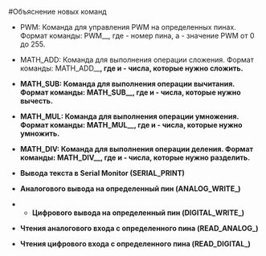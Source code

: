 #Объяснение новых команд

* PWM: Команда для управления PWM на определенных пинах. Формат команды: PWM_<pin>_<value>, где <pin> - номер пина, а <value> - значение PWM от 0 до 255.
* MATH_ADD: Команда для выполнения операции сложения. Формат команды: MATH_ADD_<a>_<b>, где <a> и <b> - числа, которые нужно сложить.
* MATH_SUB: Команда для выполнения операции вычитания. Формат команды: MATH_SUB_<a>_<b>, где <a> и <b> - числа, которые нужно вычесть.
* MATH_MUL: Команда для выполнения операции умножения. Формат команды: MATH_MUL_<a>_<b>, где <a> и <b> - числа, которые нужно умножить.
* MATH_DIV: Команда для выполнения операции деления. Формат команды: MATH_DIV_<a>_<b>, где <a> и <b> - числа, которые нужно разделить.

* Вывода текста в Serial Monitor (SERIAL_PRINT)
* Аналогового вывода на определенный пин (ANALOG_WRITE_)
* * Цифрового вывода на определенный пин (DIGITAL_WRITE_)
* Чтения аналогового входа с определенного пина (READ_ANALOG_)
* Чтения цифрового входа с определенного пина (READ_DIGITAL_)
